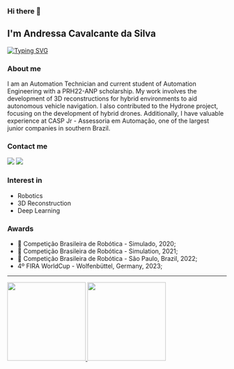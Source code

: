 ### Hi there 👋 
## I'm Andressa Cavalcante da Silva 

[![Typing SVG](https://readme-typing-svg.herokuapp.com/?color=FF00FFsize=50&center=true&vCenter=true&width=1000&lines=Hey+there,I'm+Andressa;Automation+engineering+student;Be+Welcome!+:%29)](https://git.io/typing-svg)

### About me

I am an Automation Technician and current student of Automation Engineering with a PRH22-ANP scholarship. My work involves the development of 3D reconstructions for hybrid environments to aid autonomous vehicle navigation. I also contributed to the Hydrone project, focusing on the development of hybrid drones. Additionally, I have valuable experience at CASP Jr - Assessoria em Automação, one of the largest junior companies in southern Brazil.

### Contact me
  
<div>
  <a href = "mailto:andressacavalcante94@gmail.com"><img src="https://img.shields.io/badge/Gmail-D14836?style=for-the-badge&logo=gmail&logoColor=white" target="_blank"></a>
  <a href="https://www.linkedin.com/in/andressacavalcantesilva/" target="_blank"><img src="https://img.shields.io/badge/-LinkedIn-%230077B5?style=for-the-badge&logo=linkedin&logoColor=white" target="_blank"></a>
</div>

### Interest in

- Robotics
- 3D Reconstruction
- Deep Learning

### Awards

- 🥇 Competição Brasileira de Robótica - Simulado, 2020;
- 🥉 Competição Brasileira de Robótica - Simulation, 2021;
- 🥉 Competição Brasileira de Robótica - São Paulo, Brazil, 2022;
- 4º FIRA WorldCup - Wolfenbüttel, Germany, 2023;

___

<div align="left">
  <a href="https://github.com/Andressa-Silva">
  <img height="180em" src="https://github-readme-stats.vercel.app/api?username=andressa silva&show_icons=true&theme=midnight-purple&include_all_commits=true&count_private=true" />
  <img height="180em" src="https://github-readme-stats.vercel.app/api/top-langs/?username=andressa silva&layout=compact&langs_count=7&theme=midnight-purple"/>
</div>



